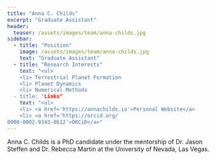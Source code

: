 ```yaml
---
title: "Anna C. Childs"
excerpt: "Graduate Assistant"
header:
  teaser: /assets/images/team/anna-childs.jpg
sidebar:
  - title: "Position"
    image: /assets/images/team/anna-childs.jpg
    text: "Graduate Assistant"
  - title: "Research Interests"
    text: "<ul>
    <li> Terrestrial Planet Formation
    <li> Planet Dynamics
    <li> Numerical Methods
  - title: "Links"
    text: "<ul>
    <li> <a href='https://annachilds.io'>Personal Website</a>
    <li> <a href='https://orcid.org/
0000-0002-9343-8612'>ORCiD</a>"
---
```


Anna C. Childs is a PhD candidate under the mentorship of Dr. Jason Steffen and Dr. Rebecca Martin at the University of Nevada, Las Vegas.
